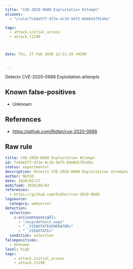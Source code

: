 ```yaml
---
title: "CVE-2020-0688 Exploitation Attempt"
aliases:
  - "/rule/7c64e577-d72e-4c3d-9d75-8de6d1f9146a"

tags:
  - attack.initial_access
  - attack.t1190



date: Thu, 27 Feb 2020 12:51:10 +0100


---
```


Detects CVE-2020-0688 Exploitation attempts

<!--more-->


## Known false-positives

* Unknown



## References

* https://github.com/Ridter/cve-2020-0688


## Raw rule
```yaml
title: CVE-2020-0688 Exploitation Attempt
id: 7c64e577-d72e-4c3d-9d75-8de6d1f9146a
status: experimental
description: Detects CVE-2020-0688 Exploitation attempts
author: NVISO
date: 2020/02/27
modified: 2020/09/03
references:
  - https://github.com/Ridter/cve-2020-0688
logsource:
  category: webserver
detection:
  selection:
    c-uri|contains|all:
      - "/ecp/default.aspx"
      - "__VIEWSTATEGENERATOR="
      - "__VIEWSTATE="
  condition: selection
falsepositives:
  - Unknown
level: high
tags:
    - attack.initial_access
    - attack.t1190
```
